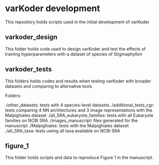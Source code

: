 # varKoder development

This repository holds scripts used in the initial development of varKoder

## varkoder_design

This folder holds code used to design varKoder and test the effects of training hyperparameters with a dataset of species of Stigmaphyllon

## varkoder_tests

This folders holds codes and results when testing varKoder with broader datasets and comparing to alternative tools

Folders:

./other_datasets: tests with 4 species-level datasets
./additional_tests_cgr: tests comparing 4 NN architectures and 3 image representations with the Malpighiales dataset
./all_SRA_eukaryote_families: tests with all Eukaryote families on NCBI SRA
./images_manuscript: files generated for the manuscript
./Malpighiales: tests with the Malpighiales dataset
./all_SRA_taxa: tests uwing all taxa available on NCBI SRA

## figure_1
This folder holds scripts and data to reproduce Figure 1 in the manuscript.
